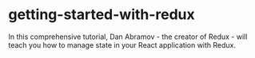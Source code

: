 # getting-started-with-redux
In this comprehensive tutorial, Dan Abramov - the creator of Redux - will teach you how to manage state in your React application with Redux.
